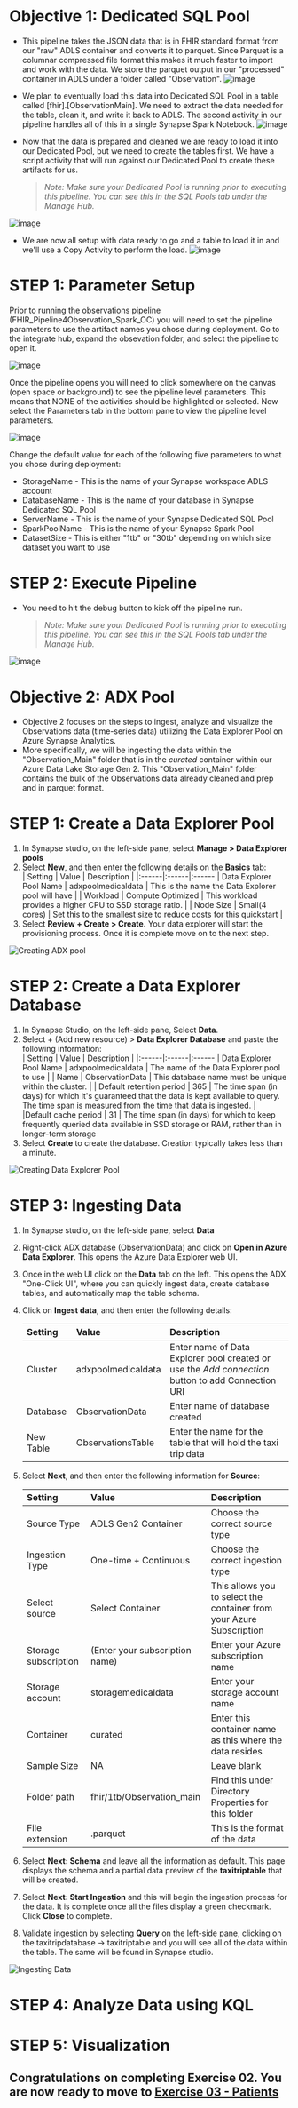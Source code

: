 # Objective 1: Dedicated SQL Pool  
* This pipeline takes the JSON data that is in FHIR standard format from our "raw" ADLS container and converts it to parquet.  Since Parquet is a columnar compressed file format this makes it much faster to import and work with the data.  We store the parquet output in our "processed" container in ADLS under a folder called "Observation".
![image](https://user-images.githubusercontent.com/59613090/193125969-460256eb-b025-4e56-8e16-ad10677b54f2.png)


* We plan to eventually load this data into Dedicated SQL Pool in a table called [fhir].[ObservationMain].  We need to extract the data needed for the table, clean it, and write it back to ADLS.  The second activity in our pipeline handles all of this in a single Synapse Spark Notebook.
![image](https://user-images.githubusercontent.com/59613090/193125858-14673041-4408-4afb-a0f2-3017de0c4550.png)


* Now that the data is prepared and cleaned we are ready to load it into our Dedicated Pool, but we need to create the tables first.  We have a script activity that will run against our Dedicated Pool to create these artifacts for us.
    
    >*Note: Make sure your Dedicated Pool is running prior to executing this pipeline.  You can see this in the SQL Pools tab under the Manage Hub.*

![image](https://user-images.githubusercontent.com/59613090/193132332-12689085-0516-45ac-ab6d-ddd91ba3928d.png)


* We are now all setup with data ready to go and a table to load it in and we'll use a Copy Activity to perform the load.
![image](https://user-images.githubusercontent.com/59613090/193132405-61afde90-c500-4097-8060-58bc00f0411e.png)


# STEP 1: Parameter Setup
Prior to running the observations pipeline (FHIR_Pipeline4Observation_Spark_OC) you will need to set the pipeline parameters to use the artifact names you chose during deployment.  Go to the integrate hub, expand the obsevation folder, and select the pipeline to open it.

![image](https://user-images.githubusercontent.com/59613090/193133194-68a05a70-e2c7-43b9-81fa-393b2050b231.png)


Once the pipeline opens you will need to click somewhere on the canvas (open space or background) to see the pipeline level parameters.  This means that NONE of the activities should be highlighted or selected.  Now select the Parameters tab in the bottom pane to view the pipeline level parameters.

![image](https://user-images.githubusercontent.com/59613090/193143735-1d23e579-ba28-442e-94bb-e7f95c8c1be5.png)


Change the default value for each of the following five parameters to what you chose during deployment:
* StorageName - This is the name of your Synapse workspace ADLS account
* DatabaseName - This is the name of your database in Synapse Dedicated SQL Pool
* ServerName - This is the name of your Synapse Dedicated SQL Pool
* SparkPoolName - This is the name of your Synapse Spark Pool
* DatasetSize - This is either "1tb" or "30tb" depending on which size dataset you want to use  

# STEP 2: Execute Pipeline
* You need to hit the debug button to kick off the pipeline run.
    >*Note: Make sure your Dedicated Pool is running prior to executing this pipeline.  You can see this in the SQL Pools tab under the Manage Hub.*

![image](https://user-images.githubusercontent.com/59613090/193143925-bcab20eb-d2d1-4b40-81fd-b464d2ad90d2.png)

# Objective 2: ADX Pool  
* Objective 2 focuses on the steps to ingest, analyze and visualize the Observations data (time-series data) utilizing the Data Explorer Pool on Azure Synapse Analytics.  
* More specifically, we will be ingesting the data within the "Observation_Main" folder that is in the *curated* container within our Azure Data Lake Storage Gen 2. This "Observation_Main" folder contains the bulk of the Observations data already cleaned and prep and in parquet format.

# STEP 1: Create a Data Explorer Pool

1. In Synapse studio, on the left-side pane, select **Manage > Data Explorer pools**
2. Select **New**, and then enter the following details on the **Basics** tab:  
   | Setting | Value | Description |
   |:------|:------|:------
   | Data Explorer Pool Name | adxpoolmedicaldata | This is the name the Data Explorer pool will have |
   | Workload | Compute Optimized | This workload provides a higher CPU to SSD storage ratio. |
   | Node Size | Small(4 cores) | Set this to the smallest size to reduce costs for this quickstart |  
 3. Select **Review + Create > Create.** Your data explorer will start the provisioning process. Once it is complete move on to the next step.

![Creating ADX pool](https://github.com/Azure/Test-Drive-Azure-Synapse-with-a-1-click-POC/raw/nataliarodri906-patch-1/images/gif1.gif)  

# STEP 2: Create a Data Explorer Database  

1. In Synapse Studio, on the left-side pane, Select **Data**.  
2. Select + (Add new resource) > **Data Explorer Database** and paste the following information:  
   | Setting | Value | Description |
   |:------|:------|:------
   | Data Explorer Pool Name | adxpoolmedicaldata | The name of the Data Explorer pool to use |
   | Name | ObservationData | This database name must be unique within the cluster. |
   | Default retention period | 365 | The time span (in days) for which it's guaranteed that the data is kept available to query. The time span is measured from the time that data is ingested. |   
   |Default cache period | 31 | The time span (in days) for which to keep frequently queried data available in SSD storage or RAM, rather than in longer-term storage  
3. Select **Create** to create the database. Creation typically takes less than a minute.  

![Creating Data Explorer Pool](https://github.com/Azure/Test-Drive-Azure-Synapse-with-a-1-click-POC/raw/nataliarodri906-patch-1/images/gif2.gif)  

# STEP 3: Ingesting Data

1. In Synapse studio, on the left-side pane, select **Data**
   
3. Right-click ADX database (ObservationData) and click on **Open in Azure Data Explorer**. This opens the Azure Data Explorer web UI.
   
5. Once in the web UI click on the **Data** tab on the left. This opens the ADX "One-Click UI", where you can quickly ingest data, create database tables, and automatically map the table schema.
   
7. Click on **Ingest data**, and then enter the following details:
   
   | Setting | Value | Description |
   |:------|:------|:------
   | Cluster | adxpoolmedicaldata | Enter name of Data Explorer pool created or use the *Add connection* button to add Connection URI |
   | Database | ObservationData | Enter name of database created |
   | New Table | ObservationsTable | Enter the name for the table that will hold the taxi trip data |

9. Select **Next**, and then enter the following information for **Source**:
   
   | Setting | Value | Description |  
   |:------|:------|:------
   | Source Type | ADLS Gen2 Container | Choose the correct source type  
   | Ingestion Type | One-time + Continuous | Choose the correct ingestion type  
   | Select source | Select Container | This allows you to select the container from your Azure Subscription  
   | Storage subscription | (Enter your subscription name) | Enter your Azure subscription name 
   | Storage account | storagemedicaldata | Enter your storage account name 
   | Container | curated | Enter this container name as this where the data resides  
   | Sample Size | NA | Leave blank |
   | Folder path | fhir/1tb/Observation_main | Find this under Directory Properties for this folder
   | File extension | .parquet | This is the format of the data
            
8.  Select **Next: Schema** and leave all the information as default. This page displays the schema and a partial data preview of the **taxitriptable** that will be created.
9.  Select **Next: Start Ingestion** and this will begin the ingestion process for the data. It is complete once all the files display a green checkmark. Click **Close** to complete.
10.  Validate ingestion by selecting **Query** on the left-side pane, clicking on the taxitripdatabase -> taxitriptable and you will see all of the data within the table. The same will be found in Synapse studio. 

![Ingesting Data](https://github.com/Azure/Test-Drive-Azure-Synapse-with-a-1-click-POC/raw/nataliarodri906-patch-1/images/gif3.gif)  

# STEP 4: Analyze Data using KQL

# STEP 5: Visualization


  
## Congratulations on completing Exercise 02. You are now ready to move to [Exercise 03 - Patients](/Exercise03-Patients/README.md)
